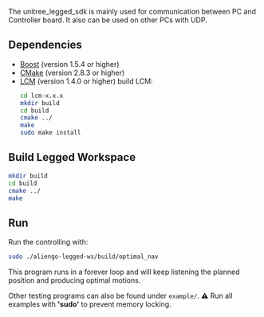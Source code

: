 The unitree_legged_sdk is mainly used for communication between PC and Controller board.
It also can be used on other PCs with UDP.

## Dependencies
* [Boost](http://www.boost.org) (version 1.5.4 or higher)
* [CMake](http://www.cmake.org) (version 2.8.3 or higher)
* [LCM](https://lcm-proj.github.io) (version 1.4.0 or higher)
    build LCM:
    ```sh
    cd lcm-x.x.x
    mkdir build
    cd build
    cmake ../
    make
    sudo make install
    ```

## Build Legged Workspace
```sh
mkdir build
cd build
cmake ../
make
```

## Run
Run the controlling with:
```sh
sudo ./aliengo-legged-ws/build/optimal_nav
```
This program runs in a forever loop and will keep listening the planned position and producing optimal motions.

Other testing programs can also be found under `example/`.
:warning: Run all examples with **'sudo'** to prevent memory locking.